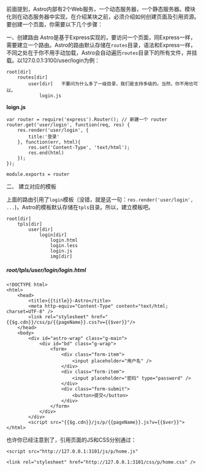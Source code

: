 前面提到，Astro内部有2个Web服务，一个动态服务器，一个静态服务器。模块化则在动态服务器中实现，在介绍某块之前，必须介绍如何创建页面及引用资源。要创建一个页面，你需要以下几个步骤：

一、创建路由
Astro是基于Express实现的，要访问一个页面，同Express一样，需要建立一个路由。Astro的路由默认存储在`routes`目录，语法和Express一样，不同之处在于你不用手动加载，Astro会自动遍历`routes`目录下的所有文件，并挂载。以127.0.0.1:3100/user/login为例：

    root[dir]
        routes[dir]
            user[dir]   不要问为什么多了一级目录，我们是支持多级的。当然，你不用也可以。
                login.js

**loign.js**
    
    var router = require('express').Router(); // 新建一个 router
    router.get('user/login', function(req, res) {
        res.render('user/login', {
            title:'登录'
        }, function(err, html){
            res.set('Content-Type', 'text/html');
            res.end(html)
        });
    });
    
    module.exports = router


二、 建立对应的模板

上面的路由引用了`login`模板（没错，就是这一句：`res.render('user/login', ...`)，Astro的模板默认存储在`tpls`目录。所以，建立模板吧。

    root[dir]
        tpls[dir]
            user[dir]
                login[dir]
                    login.html
                    login.less
                    login.js
                    img[dir] 
    
##### root/tpls/user/login/login.html

    
    <!DOCTYPE html>
    <html>
        <head>
            <title>{{title}}-Astro</title>
            <meta http-equiv="Content-Type" content="text/html; charset=UTF-8" />
            <link rel="stylesheet" href="{{$g.cdn}}/css/p/{{pageName}}.css?v={{$ver}}"/>
        </head>
        <body>
            <div id="astro-wrap" class="g-main">
                <div id="bd" class="g-wrap">
                    <form>
                        <div class="form-item">
                            <input placeholder="用户名" />
                        </div>
                        <div class="form-item">
                            <input placeholder="密码" type="password" />
                        </div>
                        <div class="form-submit">
                            <button>提交</button>
                        </div>
                    </form>
                </div>
            </div>
            <script src="{{$g.cdn}}/js/p/{{pageName}}.js?v={{$ver}}">
    </html>


也许你已经注意到了，引用页面的JS和CSS分别通过：

    <script src="http://127.0.0.1:3101/js/p/home.js"
    
    <link rel="stylesheet" href="http://127.0.0.1:3101/css/p/home.css" />
    

